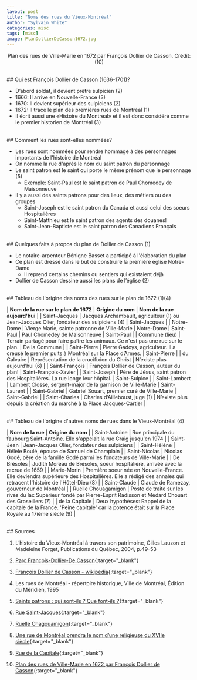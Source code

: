 ```yaml
---
layout: post
title: "Noms des rues du Vieux-Montréal"
author: "Sylvain White"
categories: misc
tags: [misc]
image: PlanDollierDeCasson1672.jpg
---
```

<p style="text-align: center;">Plan des rues de Ville-Marie en 1672 par François Dollier de Casson. Crédit: (10)</p>

<br/>
## Qui est François Dollier de Casson (1636-1701)?

* D’abord soldat, il devient prêtre sulpicien (2)
* 1666: Il arrive en Nouvelle-France (3)
* 1670: Il devient supérieur des sulpiciens (2)
* 1672: Il trace le plan des premières rues de Montréal (1)
* Il écrit aussi une «Histoire du Montréal» et il est donc considéré comme le premier historien de Montréal (3)

<br/>
## Comment les rues sont-elles nommées?

* Les rues sont nommées pour rendre hommage à des personnages importants de l'histoire de Montréal
* On nomme la rue d'après le nom du saint patron du personnage
* Le saint patron est le saint qui porte le même prénom que le personnage (5)
    * Exemple: Saint-Paul est le saint patron de Paul Chomedey de Maisonneuve
* Il y a aussi des saints patrons pour des lieux, des métiers ou des groupes
    * Saint-Joseph est le saint patron du Canada et aussi celui des soeurs Hospitalières
    * Saint-Matthieu est le saint patron des agents des douanes!
    * Saint-Jean-Baptiste est le saint patron des Canadiens Français

<br/>
## Quelques faits à propos du plan de Dollier de Casson (1)

* Le notaire-arpenteur Bénigne Basset a participé à l'élaboration du plan
* Ce plan est dressé dans le but de construire la première église Notre-Dame
    * Il reprend certains chemins ou sentiers qui existaient déjà
* Dollier de Casson dessine aussi les plans de l’église (2)

<br/>
## Tableau de l'origine des noms des rues sur le plan de 1672 (1)(4) 

| **Nom de la rue sur le plan de 1672**  | **Origine du nom** | **Nom de la rue aujourd'hui** |
| Saint-Jacques | Jacques Archambault, agriculteur (1) ou Jean-Jacques Olier, fondateur des sulpiciens (4) |  Saint-Jacques |
| Notre-Dame | Vierge Marie, sainte patronne de Ville-Marie | Notre-Dame
| Saint-Paul | Paul Chomedey de Maisonneuve | Saint-Paul |
| Commune (lieu) | Terrain partagé pour faire paître les animaux. Ce n'est pas une rue sur le plan. | De la Commune |
| Saint-Pierre | Pierre Gadoys, agriculteur. Il a creusé le premier puits à Montréal sur la Place d’Armes. | Saint-Pierre |
| du Calvaire | Représentation de la crucifixion du Christ | N’existe plus aujourd’hui (6) |
| Saint-François | François Dollier de Casson, auteur du plan! | Saint-François-Xavier |
| Saint-Joseph | Père de Jésus, saint patron des Hospitalières. La rue longe leur hôpital. | Saint-Sulpice |
| Saint-Lambert | Lambert Closse, sergent-major de la garnison de Ville-Marie | Saint-Laurent |
| Saint-Gabriel | Gabriel Souart, premier curé de Ville-Marie | Saint-Gabriel |
| Saint-Charles | Charles d’Ailleboust, juge (1) | N’existe plus depuis la création du marché à la Place Jacques-Cartier |

<br/>
## Tableau de l'origine d'autres noms de rues dans le Vieux-Montréal (4)

| **Nom de la rue** | **Origine du nom** |
| Saint-Antoine | Rue principale du faubourg Saint-Antoine. Elle s'appelait la rue Craig jusqu'en 1974 |
| Saint-Jean | Jean-Jacques Olier, fondateur des sulpiciens |
| Saint-Hélène | Hélèle Boulé, épouse de Samuel de Champlain |
| Saint-Nicolas | Nicolas Godé, père de la famille Godé parmi les fondateurs de Ville-Marie |
| De Brésoles | Judith Moreau de Brésoles, soeur hospitalière, arrivée avec la recrue de 1659 |
| Marie-Morin | Première soeur née en Nouvelle-France. Elle deviendra supérieure des Hospitalières. Elle a rédigé des annales qui retracent l'histoire de l'Hôtel-Dieu (8) |
| Saint-Claude | Claude de Ramezay, gouverneur de Montréal |
| Ruelle Chouagamigon | Poste de traite sur les rives du lac Supérieur fondé par Pierre-Esprit Radisson et Médard Chouart des Groseillers (7) |
| de la Capitale | Deux hypothèses: Rappel de la capitale de la France. 'Peine capitale' car la potence était sur la Place Royale au 17ième siècle (9) |

<br/>
## Sources

1. L’histoire du Vieux-Montréal à travers son patrimoine, Gilles Lauzon et Madeleine Forget, Publications du Québec, 2004, p.49-53

2. [Parc François-Dollier-De Casson](https://www.vieux.montreal.qc.ca/inventaire/fiches/fiche_rue.php?id=7014&sec=b){:target="_blank"}

3. [François Dollier de Casson - wikipédia](https://fr.wikipedia.org/wiki/Fran%C3%A7ois_Dollier_de_Casson){:target="_blank"}

4. Les rues de Montréal - répertoire historique, Ville de Montréal, Édition du Méridien, 1995

5. [Saints patrons : qui sont-ils ? Que font-ils ?](https://hozana.org/saints/saint-patron){:target="_blank"}

6. [Rue Saint-Jacques](https://toponymie.gouv.qc.ca/ct/ToposWeb/Fiche.aspx?no_seq=214783){:target="_blank"}

7. [Ruelle Chagouamigon](https://www.vieux.montreal.qc.ca/inventaire/fiches/fiche_rue.php?id=5&sec=i){:target="_blank"}

8. [Une rue de Montréal prendra le nom d’une religieuse du XVIIe siècle](https://presence-info.ca/article/societe/une-rue-de-montreal-prendra-le-nom-d-une-religieuse-du-xviie-siecle/){:target="_blank"}

9. [Rue de la Capitale](https://toponymie.gouv.qc.ca/ct/ToposWeb/Fiche.aspx?no_seq=213305){:target="_blank"}

10. [Plan des rues de Ville-Marie en 1672 par François Dollier de Casson](https://en.wikipedia.org/wiki/File:DollierRuesMontreal.jpg){:target="_blank"}
